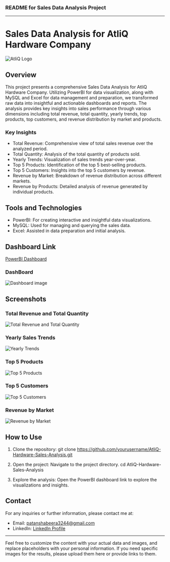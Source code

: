 ### README for Sales Data Analysis Project

---

# Sales Data Analysis for AtliQ Hardware Company

![AtliQ Logo](images/487090-company-logo.png)

## Overview

This project presents a comprehensive Sales Data Analysis for AtliQ Hardware Company. Utilizing PowerBI for data visualization, along with MySQL and Excel for data management and preparation, we transformed raw data into insightful and actionable dashboards and reports. The analysis provides key insights into sales performance through various dimensions including total revenue, total quantity, yearly trends, top products, top customers, and revenue distribution by market and products.

### Key Insights

- Total Revenue: Comprehensive view of total sales revenue over the analyzed period.
- Total Quantity: Analysis of the total quantity of products sold.
- Yearly Trends: Visualization of sales trends year-over-year.
- Top 5 Products: Identification of the top 5 best-selling products.
- Top 5 Customers: Insights into the top 5 customers by revenue.
- Revenue by Market: Breakdown of revenue distribution across different markets.
- Revenue by Products: Detailed analysis of revenue generated by individual products.

## Tools and Technologies

- PowerBI: For creating interactive and insightful data visualizations.
- MySQL: Used for managing and querying the sales data.
- Excel: Assisted in data preparation and initial analysis.

## Dashboard Link

[PowerBI Dashboard](https://app.powerbi.com/groups/me/reports/01cfe5a3-960c-4c3e-8545-d0f14d3fdefe?ctid=50d602bb-46bc-4d6a-94df-e19b8ef16364&pbi_source=linkShare)

### DashBoard

![Dashboard image](images/img1.PNG)

## Screenshots

### Total Revenue and Total Quantity

![Total Revenue and Total Quantity](images/img2.PNG)

### Yearly Sales Trends

![Yearly Trends](images/img3.PNG)

### Top 5 Products

![Top 5 Products](images/img4.PNG)

### Top 5 Customers

![Top 5 Customers](images/img5.PNG)

### Revenue by Market

![Revenue by Market](images/img6.PNG)

## How to Use

1. Clone the repository:
      git clone https://github.com/yourusername/AtliQ-Hardware-Sales-Analysis.git
   
2. Open the project: Navigate to the project directory.
      cd AtliQ-Hardware-Sales-Analysis
   
3. Explore the analysis: Open the PowerBI dashboard link to explore the visualizations and insights.

## Contact

For any inquiries or further information, please contact me at:
- Email: patanshabeera3244@gmail.com
- LinkedIn: [LinkedIn Profile](www.linkedin.com/in/shabeerapatan)

---

Feel free to customize the content with your actual data and images, and replace placeholders with your personal information. If you need specific images for the results, please upload them here or provide links to them.
